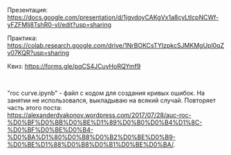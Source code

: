 Презентация: https://docs.google.com/presentation/d/1jgvdoyCAKgVx1a8cyLtIcpNCWf-yFZFMlj8TshR0-vI/edit?usp=sharing  

Практика: https://colab.research.google.com/drive/1NrBOKCsTYIzpkcSJMKMgUpl0qZv07KQR?usp=sharing 

Квиз: https://forms.gle/pqCS4JCuyHoRQYmf9 
&nbsp;

&nbsp;

"roc curve.ipynb" - файл с кодом для создания кривых ошибок. На занятии не использовался, выкладываю на всякий случай. Повторяет часть этого поста: https://alexanderdyakonov.wordpress.com/2017/07/28/auc-roc-%D0%BF%D0%BB%D0%BE%D1%89%D0%B0%D0%B4%D1%8C-%D0%BF%D0%BE%D0%B4-%D0%BA%D1%80%D0%B8%D0%B2%D0%BE%D0%B9-%D0%BE%D1%88%D0%B8%D0%B1%D0%BE%D0%BA/.
